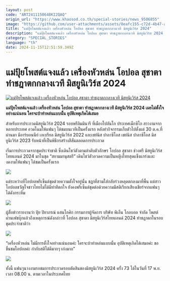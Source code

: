 ```yaml
---
layout: post
code: "ART2411150648KI2QAQ"
origin_url: "https://www.khaosod.co.th/special-stories/news_9506855"
image: "https://github.com/user-attachments/assets/8eafc155-c72d-4b47-af6a-25ec1dec36f5"
title: "แม่ปุ้ยโพสต์แจงแล้ว เครื่องหัวหล่น โอปอล สุชาตา ทำชฎาตกกลางเวที มิสยูนิเวิร์ส 2024"
description: "แม่ปุ้ยโพสต์แจงแล้ว เครื่องหัวหล่น โอปอล สุชาตา ทำชฎาตกกลางเวที มิสยูนิเวิร์ส 2024 เผยไม่ตั้งใจอย่างแน่นอน ใครจะบ้าทําหล่นแบบนั้น อุบัติเหตุเกิดได้เสมอ"
category: "SPECIAL_STORIES"
language: "th"
date: 2024-11-15T12:51:59.349Z
---
```


# แม่ปุ้ยโพสต์แจงแล้ว เครื่องหัวหล่น โอปอล สุชาตา ทำชฎาตกกลางเวที มิสยูนิเวิร์ส 2024

[![แม่ปุ้ยโพสต์แจงแล้ว เครื่องหัวหล่น โอปอล สุชาตา ทำชฎาตกกลางเวที มิสยูนิเวิร์ส 2024](https://www.khaosod.co.th/wpapp/uploads/2024/11/mu2024-10.jpg "แม่ปุ้ยโพสต์แจงแล้ว เครื่องหัวหล่น โอปอล สุชาตา ทำชฎาตกกลางเวที มิสยูนิเวิร์ส 2024")](https://www.khaosod.co.th/wpapp/uploads/2024/11/mu2024-10.jpg)

**แม่ปุ้ยโพสต์แจงแล้ว เครื่องหัวหล่น โอปอล สุชาตา ทำชฎาตกกลางเวที มิสยูนิเวิร์ส 2024 เผยไม่ตั้งใจอย่างแน่นอน ใครจะบ้าทําหล่นแบบนั้น อุบัติเหตุเกิดได้เสมอ**

สำหรับการประกวดมิสยูนิเวิร์ส 2024 รอบพรีลิมมินารี ที่เมืองโปลันโก ประเทศเม็กซิโก สาวงามจากหลายประเทศ อวดโฉมให้แฟนๆ ได้ชมบนเวทีเป็นครั้งแรก หลังทำกิจกรรมเก็บตัวไปตั้งแต่ 30 ต.ค.ที่ผ่านมา มีอาร์บอนนีย์ เกเบรียล มิสยูนิเวิร์ส 2022 และเชย์นิส ปาลาซิโอส เชย์นิส ปาลาซิโอส มิสยูนิเวิร์ส 2023 รับหน้าที่เป็นพิธีกรสร้างสีสันตลอดการประกวด

เริ่มการประกวดจากชุดประจำชาติ ซึ่งเดินโชว์ตัวตามลำดับตัวอักษร โอปอล สุชาตา ช่วงศรี มิสยูนิเวิร์สไทยแลนด์ 2024 มาในชุด “สยามมานุสตรี” เดินโชว์ตัวอวดความเป็นหญิงไทยสุดแข็งแกร่งและงดงามให้แฟนๆ ได้ชมเป็นครั้งแรก

[![](https://www.khaosod.co.th/wpapp/uploads/2024/11/mu2024-8.jpg)](https://www.khaosod.co.th/wpapp/uploads/2024/11/mu2024-8.jpg)

แต่ระหว่างที่โอปอลพรีเซ็นต์ชุดด้วยความตั้งใจอยู่นั้น ชฎาที่สวมใส่กลับร่วงหลุดตกลงมาที่พื้น แต่สาวโอปอลขวัญใจชาวไทยไม่ได้มีท่าทีตกใจ ยังคงพรีเซ็นต์ชุดต่อด้วยความมีสติเรียกเสียงเชียร์จากแฟนๆ ได้ดังกระหึ่ม

[![](https://www.khaosod.co.th/wpapp/uploads/2024/11/mu2024-7.jpg)](https://www.khaosod.co.th/wpapp/uploads/2024/11/mu2024-7.jpg)

ผู้สื่อข่าวรายงานว่า ปุ้ย ปิยาภรณ์ แสนโกศิก กรรมการผู้จัดการ บริษัท พีเอ็น โกลบอล จำกัด โพสต์ผ่านเฟชบุ๊กแล้วถึงเหตุการณ์ดังกล่าวที่ โอปอล สุชาตา มิสยูนิเวิร์สไทยแลนด์ 2024 ทำชฎาตกในรอบชุดประจำชาติว่า

[![](https://www.khaosod.co.th/wpapp/uploads/2024/11/mu2024-6.jpg)](https://www.khaosod.co.th/wpapp/uploads/2024/11/mu2024-6.jpg)

“เครื่องหัวหล่น ไม่มีการตั้งใจอย่างแน่นอนค่ะ ใครจะบ้าทําหล่นแบบนั้น อุบัติเหตุเกิดได้เสมอค่ะ ขอชื่นชมโอปอลค่ะ กํากับสติได้ดีมากๆ เก่งมาก”

[![](https://www.khaosod.co.th/wpapp/uploads/2024/11/mu2024-3-2.jpg)](https://www.khaosod.co.th/wpapp/uploads/2024/11/mu2024-3-2.jpg)

ทั้งนี้ แฟนๆนางงามรอชมการประกวดรอบตัดสินของมิสยูนิเวิร์ส 2024 ครั้ง 73 ได้ในวันที่ 17 พ.ย. เวลา 08.00 น. ตามเวลาในประเทศไทย